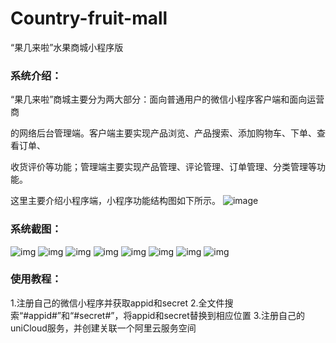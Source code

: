 # Country-fruit-mall
“果几来啦”水果商城小程序版

### 系统介绍：

“果几来啦”商城主要分为两大部分：面向普通用户的微信小程序客户端和面向运营商 

的网络后台管理端。客户端主要实现产品浏览、产品搜索、添加购物车、下单、查看订单、 

收货评价等功能；管理端主要实现产品管理、评论管理、订单管理、分类管理等功能。

这里主要介绍小程序端，小程序功能结构图如下所示。
![image](https://github.com/shiyicyh/Country-fruit-mall/blob/main/readmeImg/wps11.png)

### 系统截图：

![img](https://github.com/shiyicyh/Country-fruit-mall/blob/main/readmeImg/wps1.jpg)
![img](https://github.com/shiyicyh/Country-fruit-mall/blob/main/readmeImg/wps2.jpg)
![img](https://github.com/shiyicyh/Country-fruit-mall/blob/main/readmeImg/wps3.jpg)
![img](https://github.com/shiyicyh/Country-fruit-mall/blob/main/readmeImg/wps4.jpg)
![img](https://github.com/shiyicyh/Country-fruit-mall/blob/main/readmeImg/wps5.jpg)
![img](https://github.com/shiyicyh/Country-fruit-mall/blob/main/readmeImg/wps6.jpg)
![img](https://github.com/shiyicyh/Country-fruit-mall/blob/main/readmeImg/1690188176170.png)
![img](https://github.com/shiyicyh/Country-fruit-mall/blob/main/readmeImg/wps8.jpg)

### 使用教程：

1.注册自己的微信小程序并获取appid和secret
2.全文件搜索“#appid#”和“#secret#”，将appid和secret替换到相应位置
3.注册自己的uniCloud服务，并创建关联一个阿里云服务空间
